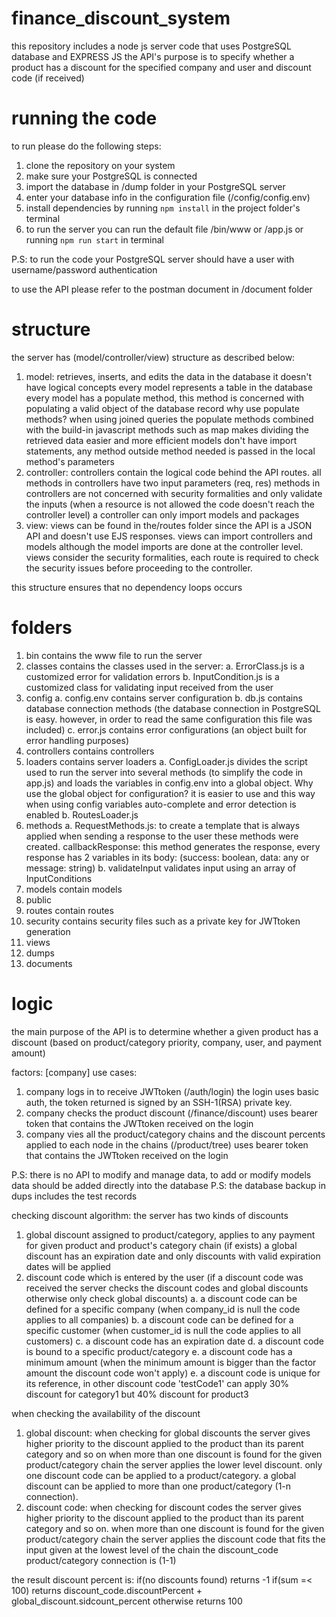# finance_discount_system
this repository includes a node js server code that uses PostgreSQL database and EXPRESS JS
the API's purpose is to specify whether a product has a discount for the specified company and user and discount code (if received)

# running the code
to run please do the following steps:
1. clone the repository on your system
2. make sure your PostgreSQL is connected
3. import the database in /dump folder in your PostgreSQL server
4. enter your database info in the configuration file (/config/config.env) 
5. install dependencies by running `npm install` in the project folder's terminal
6. to run the server you can run the default file /bin/www or /app.js or running `npm run start` in terminal

P.S: to run the code your PostgreSQL server should have a user with username/password authentication

to use the API please refer to the postman document in /document folder

# structure
the server has (model/controller/view) structure as described below:
1. model:
  retrieves, inserts, and edits the data in the database
  it doesn't have logical concepts
  every model represents a table in the database
  every model has a populate method, this method is concerned with populating a valid object of the database record
  why use populate methods?
  when using joined queries the populate methods combined with the build-in javascript methods such as map makes dividing the retrieved data easier and more efficient
  models don't have import statements, any method outside method needed is passed in the local method's parameters
3. controller:
  controllers contain the logical code behind the API routes.
  all methods in controllers have two input parameters (req, res)
  methods in controllers are not concerned with security formalities and only validate the inputs (when a resource is not allowed the code doesn't reach the controller level)
  a controller can only import models and packages
5. view: 
  views can be found in the/routes folder since the API is a JSON API and doesn't use EJS responses.
  views can import controllers and models although the model imports are done at the controller level.
  views consider the security formalities, each route is required to check the security issues before proceeding to the controller.

this structure ensures that no dependency loops occurs

# folders
1. bin
  contains the www file to run the server
3. classes
  contains the classes used in the server:
  a. ErrorClass.js is a customized error for validation errors
  b. InputCondition.js is a customized class for validating input received from the user
5. config
  a. config.env contains server configuration
  b. db.js contains database connection methods (the database connection in PostgreSQL is easy. however, in order to read the same configuration this file was included)
  c. error.js contains error configurations (an object built for error handling purposes)
7. controllers
  contains controllers
9. loaders
  contains server loaders
  a. ConfigLoader.js divides the script used to run the server into several methods (to simplify the code in app.js) and loads the variables in config.env into a global object.
    Why use the global object for configuration?
    it is easier to use and this way when using config variables auto-complete and error detection is enabled
  b. RoutesLoader.js
11. methods
  a. RequestMethods.js: to create a template that is always applied when sending a response to the user these methods were created.
    callbackResponse: this method generates the response, every response has 2 variables in its body: (success: boolean, data: any or message: string)
  b. validateInput
    validates input using an array of InputConditions
13. models
  contain models
15. public
17. routes
 contain routes
19. security
 contains security files such as a private key for JWTtoken  generation
21. views
22. dumps
23. documents

# logic
the main purpose of the API is to determine whether a given product has a discount (based on product/category priority, company, user, and payment amount)
  
factors: [company]
use cases:
  1. company logs in to receive JWTtoken (/auth/login)
    the login uses basic auth, the token returned is signed by an SSH-1(RSA) private key.
  3. company checks the product discount (/finance/discount)
    uses bearer token that contains the JWTtoken received on the login
  5. company vies all the product/category chains and the discount percents applied to each node in the chains (/product/tree)
    uses bearer token that contains the JWTtoken  received on the login

P.S: there is no API to modify and manage data, to add or modify models data should be added directly into the database
P.S: the database backup in dups includes the test records

checking discount algorithm:
the server has two kinds of discounts
1. global discount assigned to product/category, applies to any payment for given product and product's category chain (if exists)
  a global discount has an expiration date and only discounts with valid expiration dates will be applied
3. discount code which is entered by the user (if a discount code was received the server checks the discount codes and global discounts otherwise only check global discounts)
  a. a discount code can be defined for a specific company (when company_id is null the code applies to all companies)
  b. a discount code can be defined for a specific customer (when customer_id is null the code applies to all customers)
  c. a discount code has an expiration date
  d. a discount code is bound to a specific product/category
  e. a discount code has a minimum amount (when the minimum amount is bigger than the factor amount the discount code won't apply)
  e. a discount code is unique for its reference, in other discount code 'testCode1' can apply 30% discount for category1 but 40% discount for product3

when checking the availability of the discount
1. global discount:
  when checking for global discounts the server gives higher priority to the discount applied to the product than its parent category and so on
  when more than one discount is found for the given product/category chain the server applies the lower level discount.
  only one discount code can be applied to a product/category.
  a global discount can be applied to more than one product/category (1-n connection).
2. discount code: 
  when checking for discount codes the server gives higher priority to the discount applied to the product than its parent category and so on.
  when more than one discount is found for the given product/category chain the server applies the discount code that fits the input given at the lowest level of the chain
  the discount_code product/category connection is (1-1)

the result discount percent is:
if(no discounts found) returns -1 
if(sum =< 100) returns discount_code.discountPercent + global_discount.sidcount_percent 
otherwise returns 100
  
  
